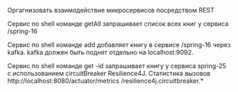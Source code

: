 Оргагнизовать взаимодействие микросервисов посредством REST

Сервис по shell команде getAll запрашивает список всех книг у сервиса /spring-16

Сервис по shell команде add добавляет книгу в сервисе /spring-16 через kafka. kafka должен быть поднят отдельно на localhost:9092.

Сервис по shell команде get -id запрашивает книгу у сервиса spring-25 с использованием circuitBreaker Resilience4J.
Статистика вызовов http://localhost:8080/actuator/metrics      /resilience4j.circuitbreaker.*

